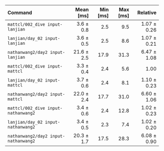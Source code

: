 | Command | Mean [ms] | Min [ms] | Max [ms] | Relative |
|:---|---:|---:|---:|---:|
| `mattcl/002_dive input-lanjian` | 3.6 ± 0.8 | 2.5 | 9.5 | 1.07 ± 0.26 |
| `lanjian/day_02 input-lanjian` | 3.6 ± 0.5 | 2.5 | 8.6 | 1.07 ± 0.21 |
| `nathanwang2/day2 input-lanjian` | 21.6 ± 2.5 | 17.9 | 31.3 | 6.47 ± 1.08 |
| `mattcl/002_dive input-mattcl` | 3.3 ± 0.4 | 2.4 | 5.6 | 1.00 |
| `lanjian/day_02 input-mattcl` | 3.7 ± 0.6 | 2.4 | 8.1 | 1.10 ± 0.23 |
| `nathanwang2/day2 input-mattcl` | 22.0 ± 2.4 | 17.7 | 31.0 | 6.60 ± 1.06 |
| `mattcl/002_dive input-nathanwang2` | 3.4 ± 0.6 | 2.4 | 12.8 | 1.02 ± 0.23 |
| `lanjian/day_02 input-nathanwang2` | 3.4 ± 0.5 | 2.3 | 7.4 | 1.02 ± 0.20 |
| `nathanwang2/day2 input-nathanwang2` | 20.3 ± 1.7 | 17.5 | 28.3 | 6.08 ± 0.90 |
